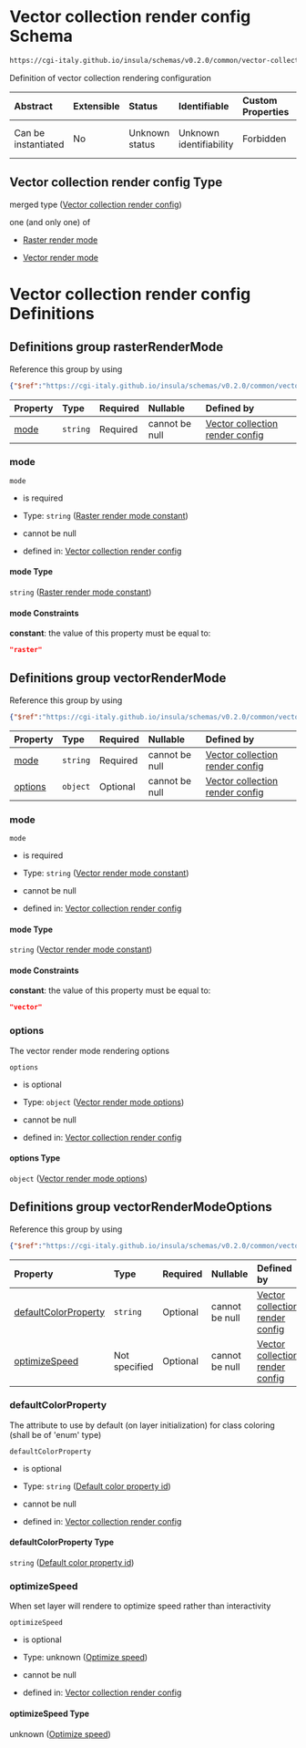 # Vector collection render config Schema

```txt
https://cgi-italy.github.io/insula/schemas/v0.2.0/common/vector-collection-render-config.schema.json
```

Definition of vector collection rendering configuration

| Abstract            | Extensible | Status         | Identifiable            | Custom Properties | Additional Properties | Access Restrictions | Defined In                                                                                                                       |
| :------------------ | :--------- | :------------- | :---------------------- | :---------------- | :-------------------- | :------------------ | :------------------------------------------------------------------------------------------------------------------------------- |
| Can be instantiated | No         | Unknown status | Unknown identifiability | Forbidden         | Allowed               | none                | [vector-collection-render-config.schema.json](schemas/common/vector-collection-render-config.schema.json "open original schema") |

## Vector collection render config Type

merged type ([Vector collection render config](vector-collection-render-config.md))

one (and only one) of

* [Raster render mode](vector-collection-render-config-defs-raster-render-mode.md "check type definition")

* [Vector render mode](vector-collection-render-config-defs-vector-render-mode.md "check type definition")

# Vector collection render config Definitions

## Definitions group rasterRenderMode

Reference this group by using

```json
{"$ref":"https://cgi-italy.github.io/insula/schemas/v0.2.0/common/vector-collection-render-config.schema.json#/$defs/rasterRenderMode"}
```

| Property      | Type     | Required | Nullable       | Defined by                                                                                                                                                                                                                                                                          |
| :------------ | :------- | :------- | :------------- | :---------------------------------------------------------------------------------------------------------------------------------------------------------------------------------------------------------------------------------------------------------------------------------- |
| [mode](#mode) | `string` | Required | cannot be null | [Vector collection render config](vector-collection-render-config-defs-raster-render-mode-properties-raster-render-mode-constant.md "https://cgi-italy.github.io/insula/schemas/v0.2.0/common/vector-collection-render-config.schema.json#/$defs/rasterRenderMode/properties/mode") |

### mode



`mode`

* is required

* Type: `string` ([Raster render mode constant](vector-collection-render-config-defs-raster-render-mode-properties-raster-render-mode-constant.md))

* cannot be null

* defined in: [Vector collection render config](vector-collection-render-config-defs-raster-render-mode-properties-raster-render-mode-constant.md "https://cgi-italy.github.io/insula/schemas/v0.2.0/common/vector-collection-render-config.schema.json#/$defs/rasterRenderMode/properties/mode")

#### mode Type

`string` ([Raster render mode constant](vector-collection-render-config-defs-raster-render-mode-properties-raster-render-mode-constant.md))

#### mode Constraints

**constant**: the value of this property must be equal to:

```json
"raster"
```

## Definitions group vectorRenderMode

Reference this group by using

```json
{"$ref":"https://cgi-italy.github.io/insula/schemas/v0.2.0/common/vector-collection-render-config.schema.json#/$defs/vectorRenderMode"}
```

| Property            | Type     | Required | Nullable       | Defined by                                                                                                                                                                                                                                                                          |
| :------------------ | :------- | :------- | :------------- | :---------------------------------------------------------------------------------------------------------------------------------------------------------------------------------------------------------------------------------------------------------------------------------- |
| [mode](#mode-1)     | `string` | Required | cannot be null | [Vector collection render config](vector-collection-render-config-defs-vector-render-mode-properties-vector-render-mode-constant.md "https://cgi-italy.github.io/insula/schemas/v0.2.0/common/vector-collection-render-config.schema.json#/$defs/vectorRenderMode/properties/mode") |
| [options](#options) | `object` | Optional | cannot be null | [Vector collection render config](vector-collection-render-config-defs-vector-render-mode-options.md "https://cgi-italy.github.io/insula/schemas/v0.2.0/common/vector-collection-render-config.schema.json#/$defs/vectorRenderMode/properties/options")                             |

### mode



`mode`

* is required

* Type: `string` ([Vector render mode constant](vector-collection-render-config-defs-vector-render-mode-properties-vector-render-mode-constant.md))

* cannot be null

* defined in: [Vector collection render config](vector-collection-render-config-defs-vector-render-mode-properties-vector-render-mode-constant.md "https://cgi-italy.github.io/insula/schemas/v0.2.0/common/vector-collection-render-config.schema.json#/$defs/vectorRenderMode/properties/mode")

#### mode Type

`string` ([Vector render mode constant](vector-collection-render-config-defs-vector-render-mode-properties-vector-render-mode-constant.md))

#### mode Constraints

**constant**: the value of this property must be equal to:

```json
"vector"
```

### options

The vector render mode rendering options

`options`

* is optional

* Type: `object` ([Vector render mode options](vector-collection-render-config-defs-vector-render-mode-options.md))

* cannot be null

* defined in: [Vector collection render config](vector-collection-render-config-defs-vector-render-mode-options.md "https://cgi-italy.github.io/insula/schemas/v0.2.0/common/vector-collection-render-config.schema.json#/$defs/vectorRenderMode/properties/options")

#### options Type

`object` ([Vector render mode options](vector-collection-render-config-defs-vector-render-mode-options.md))

## Definitions group vectorRenderModeOptions

Reference this group by using

```json
{"$ref":"https://cgi-italy.github.io/insula/schemas/v0.2.0/common/vector-collection-render-config.schema.json#/$defs/vectorRenderModeOptions"}
```

| Property                                      | Type          | Required | Nullable       | Defined by                                                                                                                                                                                                                                                                                                       |
| :-------------------------------------------- | :------------ | :------- | :------------- | :--------------------------------------------------------------------------------------------------------------------------------------------------------------------------------------------------------------------------------------------------------------------------------------------------------------- |
| [defaultColorProperty](#defaultcolorproperty) | `string`      | Optional | cannot be null | [Vector collection render config](vector-collection-render-config-defs-vector-render-mode-options-properties-default-color-property-id.md "https://cgi-italy.github.io/insula/schemas/v0.2.0/common/vector-collection-render-config.schema.json#/$defs/vectorRenderModeOptions/properties/defaultColorProperty") |
| [optimizeSpeed](#optimizespeed)               | Not specified | Optional | cannot be null | [Vector collection render config](vector-collection-render-config-defs-vector-render-mode-options-properties-optimize-speed.md "https://cgi-italy.github.io/insula/schemas/v0.2.0/common/vector-collection-render-config.schema.json#/$defs/vectorRenderModeOptions/properties/optimizeSpeed")                   |

### defaultColorProperty

The attribute to use by default (on layer initialization) for class coloring (shall be of 'enum' type)

`defaultColorProperty`

* is optional

* Type: `string` ([Default color property id](vector-collection-render-config-defs-vector-render-mode-options-properties-default-color-property-id.md))

* cannot be null

* defined in: [Vector collection render config](vector-collection-render-config-defs-vector-render-mode-options-properties-default-color-property-id.md "https://cgi-italy.github.io/insula/schemas/v0.2.0/common/vector-collection-render-config.schema.json#/$defs/vectorRenderModeOptions/properties/defaultColorProperty")

#### defaultColorProperty Type

`string` ([Default color property id](vector-collection-render-config-defs-vector-render-mode-options-properties-default-color-property-id.md))

### optimizeSpeed

When set layer will rendere to optimize speed rather than interactivity

`optimizeSpeed`

* is optional

* Type: unknown ([Optimize speed](vector-collection-render-config-defs-vector-render-mode-options-properties-optimize-speed.md))

* cannot be null

* defined in: [Vector collection render config](vector-collection-render-config-defs-vector-render-mode-options-properties-optimize-speed.md "https://cgi-italy.github.io/insula/schemas/v0.2.0/common/vector-collection-render-config.schema.json#/$defs/vectorRenderModeOptions/properties/optimizeSpeed")

#### optimizeSpeed Type

unknown ([Optimize speed](vector-collection-render-config-defs-vector-render-mode-options-properties-optimize-speed.md))
